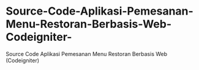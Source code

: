 # Source-Code-Aplikasi-Pemesanan-Menu-Restoran-Berbasis-Web-Codeigniter-
Source Code Aplikasi Pemesanan Menu Restoran Berbasis Web (Codeigniter) 
